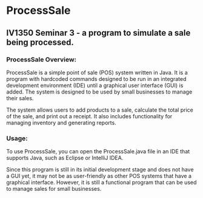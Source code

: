 # ProcessSale
## IV1350 Seminar 3 - a program to simulate a sale being processed.



### ProcessSale Overview:
ProcessSale is a simple point of sale (POS) system written in Java. It is a program with hardcoded commands designed to be run in an integrated development environment (IDE) until a graphical user interface (GUI) is added. The system is designed to be used by small businesses to manage their sales.

The system allows users to add products to a sale, calculate the total price of the sale, and print out a receipt. It also includes functionality for managing inventory and generating reports.

### Usage:

To use ProcessSale, you can open the ProcessSale.java file in an IDE that supports Java, such as Eclipse or IntelliJ IDEA.

Since this program is still in its initial development stage and does not have a GUI yet, it may not be as user-friendly as other POS systems that have a graphical interface. However, it is still a functional program that can be used to manage sales for small businesses.
